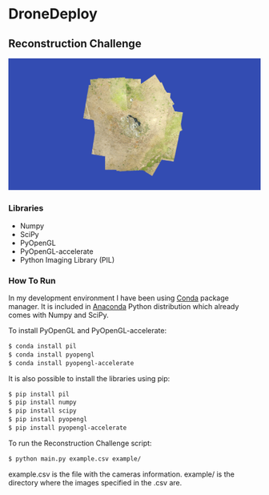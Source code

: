 # DroneDeploy

## Reconstruction Challenge

![Output](/out.png)

### Libraries

- Numpy
- SciPy
- PyOpenGL
- PyOpenGL-accelerate
- Python Imaging Library (PIL)

### How To Run

In my development environment I have been using [Conda](http://conda.pydata.org/docs/index.html) package manager. It is included in [Anaconda](https://www.continuum.io/downloads) Python distribution which already comes with Numpy and SciPy.

To install PyOpenGL and PyOpenGL-accelerate:

```bash
$ conda install pil
$ conda install pyopengl
$ conda install pyopengl-accelerate
```

It is also possible to install the libraries using pip:

```bash
$ pip install pil
$ pip install numpy
$ pip install scipy
$ pip install pyopengl
$ pip install pyopengl-accelerate
```

To run the Reconstruction Challenge script:

```bash
$ python main.py example.csv example/
```
example.csv is the file with the cameras information.
example/ is the directory where the images specified in the .csv are.

